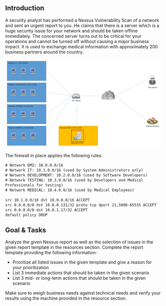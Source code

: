 ## Introduction
 
A security analyst has performed a Nessus Vulnerability Scan of a network and sent an urgent report to you. He claims that there is a server which is a huge security issue for your network and should be taken offline immediately. The concerned server turns out to be critical for your operations and cannot be turned off without causing a major business impact. It is used to exchange medical information with approximately 200 business partners around the country.


![](images/ea66eb99-b175-4203-ad62-769801c56bd2.png)


The firewall in place applies the following rules:

```
# Network DMZ: 10.0.0.0/16
# Network IT: 10.1.0.0/16 (used by System Administrators only)
# Network DEVELOPMENT: 10.2.0.0/16 (used by Software Developers)
# Network TESTING: 10.3.0.0/16 (used by Developers and Medical Professionals for testing)
# Network MEDICAL: 10.4.0.0/16 (used by Medical Employees)

src 10.1.0.0/16 dst 10.0.0.0/16 ACCEPT
src 0.0.0.0/0 dst 10.0.0.131/32 proto tcp dport 21,5000-65535 ACCEPT
src 0.0.0.0/0 dst 10.0.1.17/32 ACCEPT
default policy DROP
```

## Goal & Tasks

Analyze the given Nessus report as well as the selection of issues in the given report template in the resources section. Complete the report template providing the following information:

- Prioritize all listed issues in the given template and give a reason for your prioritization
- List 3 immediate actions that should be taken in the given scenario
- List 3 mid- or long-term actions that should be taken in the given scenario

Make sure to weigh business needs against technical needs and verify your results using the machine provided in the resource section.
